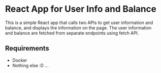 # React App for User Info and Balance
This is a simple React app that calls two APIs to get user information and balance, and displays the information on the page. The user information and balance are fetched from separate endpoints using fetch API.

## Requirements
* Docker
* Nothing else :D ...
